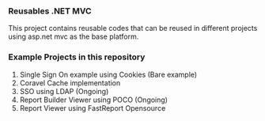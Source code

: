 ### Reusables .NET MVC
This project contains reusable codes that can be reused in different projects using asp.net mvc as the base platform. 
  
### Example Projects in this repository 
1. Single Sign On example using Cookies (Bare example)
2. Coravel Cache implementation
3. SSO using LDAP (Ongoing)
4. Report Builder Viewer using POCO (Ongoing)
5. Report Viewer using FastReport Opensource
